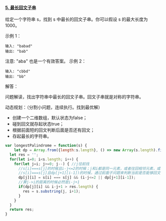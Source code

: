 #### [5. 最长回文子串](https://leetcode-cn.com/problems/longest-palindromic-substring/)

给定一个字符串 s，找到 s 中最长的回文子串。你可以假设 s 的最大长度为 1000。

示例 1：

```
输入: "babad"
输出: "bab"
```


注意: "aba" 也是一个有效答案。
示例 2：

```
输入: "cbbd"
输出: "bb"
```

解答：

问题解读，找出字符串中最长的回文子串。回文子串就是对称的字符串。

动态规划：（分割小问题，连续执行。找到最优解）

- 创建一个二维数组，默认状态为false；
- 碰到回文就存起状态true；
- 根据前面短的回文判断后面是否还有回文；
- 存起最长的字符串。

```js
var longestPalindrome = function(s) { 
	let dp = Array.from({length:s.length}, () => new Array(s.length).fill(false));
  let res = '';
  for(let i=0; i<s.length; i++) {
    for(let j=i; j>=0; j--) { //j往前找
      //s[i]===s[j]的时候且i-j<=2的时候；j和i都是同一元素，或者往回相邻元素，或者往回隔一个元素，都标记为true；
      //s[i]===s[j]且dp[j+1][i-1])的时候，通过前面子问题来判断当前是否能够回文
      dp[j][i] = s[i] === s[j] && (i-j<=2 || dp[j+1][i-1]);
      //算j->i的距离的时候必然是i-j+1
      if(dp[j][i] && i-j+1 > res.length) {
        res = s.substring(j, i+1);
      }
    }
  }
  return res;
}
```

